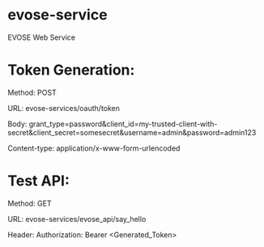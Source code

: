 # evose-service
EVOSE Web Service 


# Token Generation:

Method: POST

URL: evose-services/oauth/token

Body: grant_type=password&client_id=my-trusted-client-with-secret&client_secret=somesecret&username=admin&password=admin123

Content-type: application/x-www-form-urlencoded 




# Test API:

Method: GET

URL: evose-services/evose_api/say_hello

Header: Authorization: Bearer <Generated_Token>



